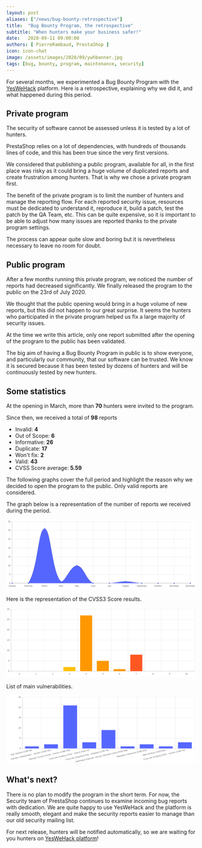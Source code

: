 ```yaml
---
layout: post
aliases: ["/news/bug-bounty-retrospective"]
title:  "Bug Bounty Program, the retrospective"
subtitle: "When hunters make your business safer!"
date:   2020-09-11 09:00:00
authors: [ PierreRambaud, PrestaShop ]
icon: icon-chat
image: /assets/images/2020/09/ywhbanner.jpg
tags: [bug, bounty, program, maintenance, security]
---
```


For several months, we experimented a Bug Bounty Program with the [YesWeHack](https://yeswehack.com) platform. Here is a retrospective, explaining why we did it, and what happened during this period.


## Private program

The security of software cannot be assessed unless it is tested by a lot of hunters.

PrestaShop relies on a lot of dependencies, with hundreds of thousands lines of code, and this has been true since the very first versions.

We considered that publishing a public program, available for all, in the first place was risky as it could bring a huge volume of duplicated reports and create frustration among hunters. That is why we chose a private program first.

The benefit of the private program is to limit the number of hunters and manage the reporting flow. For each reported security issue, resources must be dedicated to understand it, reproduce it, build a patch, test the patch by the QA Team, etc. This can be quite expensive, so it is important to be able to adjust how many issues are reported thanks to the private program settings.

The process can appear quite slow and boring but it is nevertheless necessary to leave no room for doubt.


## Public program

After a few months running this private program, we noticed the number of reports had decreased significantly. We finally released the program to the public on the 23rd of July 2020.

We thought that the public opening would bring in a huge volume of new reports, but this did not happen to our great surprise. It seems the hunters who participated in the private program helped us fix a large majority of security issues.

At the time we write this article, only one report submitted after the opening of the program to the public has been validated.

The big aim of having a Bug Bounty Program in public is to show everyone, and particularly our community, that our software can be trusted. We know it is secured because it has been tested by dozens of hunters and will be continuously tested by new hunters.


## Some statistics

At the opening in March, more than **70** hunters were invited to the program.

Since then, we received a total of **98** reports
 - Invalid: **4**
 - Out of Scope: **6**
 - Informative: **26**
 - Duplicate: **17**
 - Won't fix: **2**
 - Valid: **43**
 - CVSS Score average: **5.59**

The following graphs cover the full period and highlight the reason why we decided to open the program to the public.
Only valid reports are considered.

The graph below is a representation of the number of reports we received during the period.

[![Valid reports](/assets/images/2020/09/bug-bounty-all-valid-reports.png)](/assets/images/2020/09/bug-bounty-all-valid-reports.png)

Here is the representation of the CVSS3 Score results.

[![CVSS3 Score](/assets/images/2020/09/bug-bounty-all-valid-cvss.png)](/assets/images/2020/09/bug-bounty-all-valid-cvss.png)

List of main vulnerabilities.

[![Common vulnerabilities](/assets/images/2020/09/bug-bounty-all-valid-types.png)](/assets/images/2020/09/bug-bounty-all-valid-types.png)


## What's next?

There is no plan to modify the program in the short term. For now, the Security team of PrestaShop continues to examine incoming bug reports with dedication. We are quite happy to use YesWeHack and the platform is really smooth, elegant and make the security reports easier to manage than our old security mailing list.

For next release, hunters will be notified automatically, so we are waiting for you hunters on [YesWeHack platform](https://yeswehack.com/programs/prestashop)!
